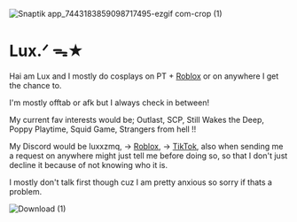 
 ![Snaptik app_7443183859098717495-ezgif com-crop (1)](https://github.com/user-attachments/assets/ffb89d55-9c9e-4278-b5b2-ff6f181546cf)                                                   

 # Lux.ᐟ ᯓ★ 

Hai am Lux and I mostly do cosplays on PT + [Roblox](https://www.roblox.com/users/1877066579/profile) or on anywhere I get the chance to.

I'm mostly offtab or afk but I always check in between!

My current fav interests would be; Outlast, SCP, Still Wakes the Deep, Poppy Playtime, Squid Game, Strangers from hell !!

My Discord would be luxxzmq, -> [Roblox](https://www.roblox.com/users/1877066579/profile), -> [TikTok](https://www.tiktok.com/@luxxzmq), also when sending me a request on anywhere might just tell me before doing so, so that I don't just decline it because of not knowing who it is. 

I mostly don't talk first though cuz I am pretty anxious so sorry if thats a problem.

![Download (1)](https://github.com/user-attachments/assets/11be4a18-f773-43bd-a9ee-882d886d5442)

